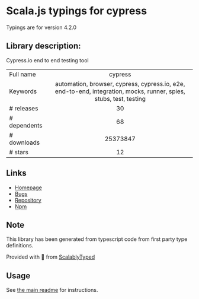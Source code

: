 
# Scala.js typings for cypress

Typings are for version 4.2.0

## Library description:
Cypress.io end to end testing tool

|                    |                 |
| ------------------ | :-------------: |
| Full name          | cypress |
| Keywords           | automation, browser, cypress, cypress.io, e2e, end-to-end, integration, mocks, runner, spies, stubs, test, testing |
| # releases         | 30 |
| # dependents       | 68 |
| # downloads        | 25373847 |
| # stars            | 12 |

## Links
- [Homepage](https://github.com/cypress-io/cypress)
- [Bugs](https://github.com/cypress-io/cypress/issues)
- [Repository](https://github.com/cypress-io/cypress)
- [Npm](https://www.npmjs.com/package/cypress)
    


## Note
This library has been generated from typescript code from first party type definitions.

Provided with :purple_heart: from [ScalablyTyped](https://github.com/oyvindberg/ScalablyTyped)

## Usage
See [the main readme](../../readme.md) for instructions.


